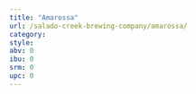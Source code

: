 ```yaml
---
title: "Amarossa"
url: /salado-creek-brewing-company/amarossa/
category: 
style: 
abv: 0
ibu: 0
srm: 0
upc: 0
---
```


